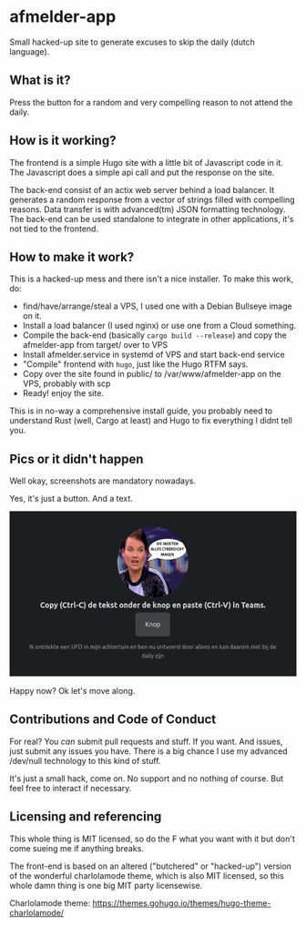 # afmelder-app
Small hacked-up site to generate excuses to skip the daily (dutch language).

## What is it?
Press the button for a random and very compelling reason to not attend the daily.

## How is it working?
The frontend is a simple Hugo site with a little bit of Javascript code in it.
The Javascript does a simple api call and put the response on the site.

The back-end consist of an actix web server behind a load balancer.
It generates a random response from a vector of strings filled with compelling reasons.
Data transfer is with advanced(tm) JSON formatting technology.
The back-end can be used standalone to integrate in other applications, it's not tied to the frontend.

## How to make it work?
This is a hacked-up mess and there isn't a nice installer. To make this work, do:
* find/have/arrange/steal a VPS, I used one with a Debian Bullseye image on it.
* Install a load balancer (I used nginx) or use one from a Cloud something.
* Compile the back-end (basically `cargo build --release`) and copy the afmelder-app from target/ over to VPS
* Install afmelder.service in systemd of VPS and start back-end service
* "Compile" frontend with `hugo`, just like the Hugo RTFM says.
* Copy over the site found in public/ to /var/www/afmelder-app on the VPS, probably with scp
* Ready! enjoy the site.

This is in no-way a comprehensive install guide, you probably need to understand Rust (well, Cargo at least) and Hugo to fix everything I didnt tell you.

## Pics or it didn't happen
Well okay, screenshots are mandatory nowadays. 

Yes, it's just a button. And a text.

![Hou jezelf Cyberdicht](screenshot.png)

Happy now? Ok let's move along.

## Contributions and Code of Conduct
For real? You _can_ submit pull requests and stuff. If you want. 
And issues, just submit any issues you have. 
There is a big chance I use my advanced /dev/null technology to this kind of stuff.

It's just a small hack, come on. No support and no nothing of course. But feel free to interact if necessary.

## Licensing and referencing
This whole thing is MIT licensed, so do the F what you want with it but don't come sueing me if anything breaks.

The front-end is based on an altered ("butchered" or "hacked-up") version of the wonderful charlolamode theme,
which is also MIT licensed, so this whole damn thing is one big MIT party licensewise.

Charlolamode theme: https://themes.gohugo.io/themes/hugo-theme-charlolamode/
